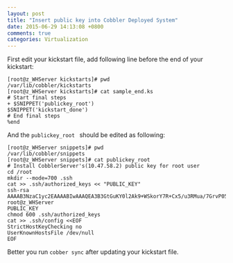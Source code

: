 ```yaml
---
layout: post
title: "Insert public key into Cobbler Deployed System"
date: 2015-06-29 14:13:08 +0800
comments: true
categories: Virtualization
---
```

First edit your kickstart file, add following line before the end of your kickstart:      

```
[root@z_WHServer kickstarts]# pwd
/var/lib/cobbler/kickstarts
[root@z_WHServer kickstarts]# cat sample_end.ks
# Start final steps
+ $SNIPPET('publickey_root')
$SNIPPET('kickstart_done')
# End final steps
%end
```

And the `publickey_root ` should be edited as following:    

```
[root@z_WHServer snippets]# pwd
/var/lib/cobbler/snippets
[root@z_WHServer snippets]# cat publickey_root
# Install CobblerServer's(10.47.58.2) public key for root user
cd /root
mkdir --mode=700 .ssh
cat >> .ssh/authorized_keys << "PUBLIC_KEY"
ssh-rsa AAAAB3NzaC1yc2EAAAABIwAAAQEA3B3GtGuKY0l2Ak9+WSkorY7R+Cx5/u3RMua/7GrvP05IPywQdkR+mqwdRydNjyhB96nHlYZtr8Fbfn5iwqn0j8dz8wmTZicBNeRqIdbe/YUje5NjXxDXjYda63VfDhpgzJ53KICTx6pBhGaeOKS/U5HqCpDbF7ODP8siU7bRhk1LkIQ6VwZYUg7b0oR+Sw6XJ31Z7gs4CWF6zfjfQQoF7EoMA+dnqvt2K4PQPXNSBJQx3qb9jyXIXvo333PcfIX6mD1TW1wDAIXLm4qz4mi7C8Ax9h+T/D98r08WX360vC5Tzr8feXMs6H4il4s4Ftq7RVoqCNKmG3AB1LTp4AQAzw== root@z_WHServer
PUBLIC_KEY
chmod 600 .ssh/authorized_keys
cat >> .ssh/config <<EOF
StrictHostKeyChecking no
UserKnownHostsFile /dev/null
EOF
```
Better you run `cobber sync` after updating your kickstart file.     
